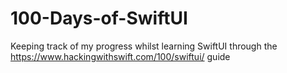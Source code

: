 # 100-Days-of-SwiftUI
Keeping track of my progress whilst learning SwiftUI through the https://www.hackingwithswift.com/100/swiftui/ guide
